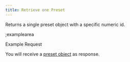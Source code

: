 ```yaml
---
title: Retrieve one Preset
---
```


Returns a single preset object with a specific numeric id.

;examplearea

Example Request

<RequestExample url="https://mapi.storyblok.com/v1/spaces/606/presets/1814" httpMethod="GETOAUTH"></RequestExample>

You will receive a [preset object](#core-resources/presets/the-preset-object) as response.